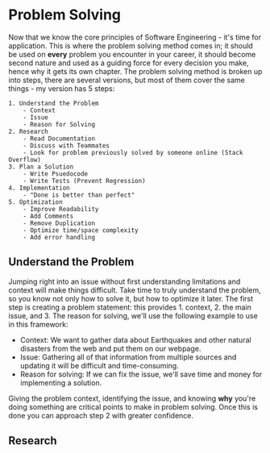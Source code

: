 # Problem Solving

Now that we know the core principles of Software Engineering - it's time for application. This is where the problem solving method comes in; it should be used on **every** problem you encounter in your career, it should become second nature and used as a guiding force for every decision you make, hence why it gets its own chapter. The problem solving method is broken up into steps, there are several versions, but most of them cover the same things - my version has 5 steps:

```
1. Understand the Problem
    - Context
    - Issue
    - Reason for Solving
2. Research 
    - Read Documentation
    - Discuss with Teammates
    - Look for problem previously solved by someone online (Stack Overflow)
3. Plan a Solution
    - Write Psuedocode
    - Write Tests (Prevent Regression)
4. Implementation
    - "Done is better than perfect"
5. Optimization
    - Improve Readability
    - Add Comments
    - Remove Duplication
    - Optimize time/space complexity
    - Add error handling
```


## Understand the Problem

Jumping right into an issue without first understanding limitations and context will make things difficult. Take time to truly understand the problem, so you know not only how to solve it, but how to optimize it later. The first step is creating a problem statement: this provides 1. context, 2. the main issue, and 3. The reason for solving, we'll use the following example to use in this framework:

* Context: We want to gather data about Earthquakes and other natural disasters from the web and put them on our webpage.
* Issue: Gathering all of that information from multiple sources and updating it will be difficult and time-consuming.
* Reason for solving: If we can fix the issue, we'll save time and money for implementing a solution.

Giving the problem context, identifying the issue, and knowing **why** you're doing something are critical points to make in problem solving. Once this is done you can approach step 2 with greater confidence.

## Research


